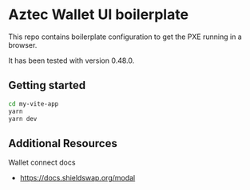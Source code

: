 # Aztec Wallet UI boilerplate

This repo contains boilerplate configuration to get the PXE running in a browser.

It has been tested with version 0.48.0.

## Getting started

```bash
cd my-vite-app
yarn
yarn dev
```

## Additional Resources

Wallet connect docs

- https://docs.shieldswap.org/modal

